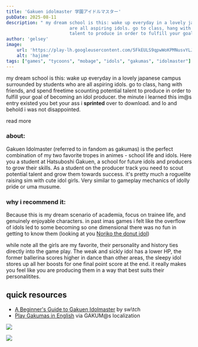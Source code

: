 ```yaml
---
title: 'Gakuen idolmaster 学園アイドルマスター'
pubDate: 2025-08-11
description: " my dream school is this: wake up everyday in a lovely japanese campus surrounded by students who
                        are all aspiring idols. go to class, hang with friends, and spend freetime scounting potential
                        talent to produce in order to fulfill your goal of becoming an idol producer. "
author: 'gelsey'
image:
    url: 'https://play-lh.googleusercontent.com/5FkEULS9qpwWoKPMNusvYLJ6sF0I-8D3-RDk69DVtcQFFFJBEfSmPHqlodEGea4G5_0=w526-h296-rw'
    alt: 'hajime'
tags: ["games", "tycoons", "mobage", "idols", "gakumas", "idolmaster"]
---
```

my dream school is this: wake up everyday in a lovely japanese campus surrounded by students who are all aspiring idols. go to class, hang with friends, and spend freetime scounting potential talent to produce in order to fulfill your goal of becoming an idol producer. the minute i learned this im@s entry existed you bet your ass i **sprinted** over to download. and lo and behold i was not disappointed.

read more

### about:

Gakuen Idolmaster (referred to in fandom as gakumas) is the perfect combination of my two favorite tropes in animes - school life and idols. Here you a student at Hatsuboshi Gakuen, a school for future idols and producers to grow their skills. As a student on the producer track you need to scout potential talent and grow them towards success. it's pretty much a roguelite raising sim with cute idol girls. Very similar to gameplay mechanics of idolly pride or uma musume.

### why i recommend it:

Because this is my dream scenario of academia, focus on trainee life, and genuinely enjoyable characters. in past imas games i felt like the overflow of idols led to some becoming so one dimensional there was no fun in getting to know them (looking at you [Noriko the donut idol](https://project-imas.wiki/Noriko_Shiina))

while note all the girls are my favorite, their personality and history ties directly into the game play. The weak and sickly idol has a lower HP, the former ballerina scores higher in dance than other areas, the sleepy idol stores up all her boosts for one final point score at the end. it really makes you feel like you are producing them in a way that best suits their personalitites.

quick resources
---------------

*   [A Beginner's Guide to Gakuen Idolmaster](https://www.youtube.com/watch?v=KLd543uNFSw) by sw\\tch
*   [Play Gakumas in English](https://gakumas.natsume.io/) via GAKUM@s localization

![](https://64.media.tumblr.com/5b36bfdda84690ceb89eb8a1f8b79dd8/1b75ac101b5efb25-f0/s400x600/02d863643ea406f37219a9d647b79b82c52f21fb.pnj)

![](/gl-pixels/games/o5gldq8r3l2f1.jpg)